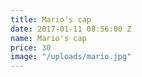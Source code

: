 ```yaml
---
title: Mario's cap
date: 2017-01-11 08:56:00 Z
name: Mario's cap
price: 30
image: "/uploads/mario.jpg"
---
```


